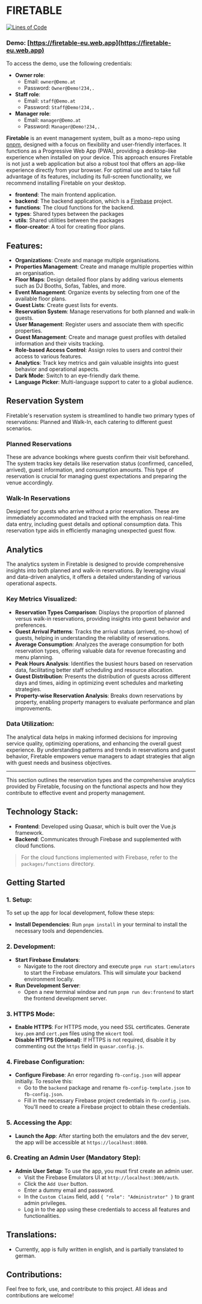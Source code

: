 # FIRETABLE

[![Lines of Code](https://sonarcloud.io/api/project_badges/measure?project=Smrtnyk_Firetable&metric=ncloc)](https://sonarcloud.io/summary/new_code?id=Smrtnyk_Firetable)

### Demo: [https://firetable-eu.web.app](https://firetable-eu.web.app)

To access the demo, use the following credentials:
- **Owner role**:
  - Email: `owner@Demo.at`
  - Password: `Owner@Demo!234,.`
- **Staff role**:
  - Email: `staff@Demo.at`
  - Password: `Staff@Demo!234,.`
- **Manager role**:
  - Email: `manager@Demo.at`
  - Password: `Manager@Demo!234,.`

**Firetable** is an event management system, built as a mono-repo using [pnpm](https://pnpm.io/), designed with a focus on flexibility and user-friendly interfaces.
It functions as a Progressive Web App (PWA), providing a desktop-like experience when installed on your device.
This approach ensures Firetable is not just a web application but also a robust tool that offers an app-like experience directly from your browser.
For optimal use and to take full advantage of its features, including its full-screen functionality, we recommend installing Firetable on your desktop.

- **frontend**: The main frontend application.
- **backend**: The backend application, which is a [Firebase](https://firebase.google.com/) project.
- **functions**: The cloud functions for the backend.
- **types**: Shared types between the packages
- **utils**: Shared utilities between the packages
- **floor-creator**: A tool for creating floor plans.

## Features:
- **Organizations**: Create and manage multiple organisations.
- **Properties Management**: Create and manage multiple properties within an organisation.
- **Floor Maps**: Design detailed floor plans by adding various elements such as DJ Booths, Sofas, Tables, and more.
- **Event Management**: Organize events by selecting from one of the available floor plans.
- **Guest Lists**: Create guest lists for events.
- **Reservation System**: Manage reservations for both planned and walk-in guests.
- **User Management**: Register users and associate them with specific properties.
- **Guest Management**: Create and manage guest profiles with detailed information and their visits tracking.
- **Role-based Access Control**: Assign roles to users and control their access to various features.
- **Analytics**: Track key metrics and gain valuable insights into guest behavior and operational aspects.
- **Dark Mode**: Switch to an eye-friendly dark theme.
- **Language Picker**: Multi-language support to cater to a global audience.

## Reservation System

Firetable's reservation system is streamlined to handle two primary types of reservations: Planned and Walk-In, each catering to different guest scenarios.

### Planned Reservations
These are advance bookings where guests confirm their visit beforehand.
The system tracks key details like reservation status (confirmed, cancelled, arrived), guest information, and consumption amounts.
This type of reservation is crucial for managing guest expectations and preparing the venue accordingly.

### Walk-In Reservations
Designed for guests who arrive without a prior reservation.
These are immediately accommodated and tracked with the emphasis on real-time data entry, including guest details and optional consumption data.
This reservation type aids in efficiently managing unexpected guest flow.

## Analytics

The analytics system in Firetable is designed to provide comprehensive insights into both planned and walk-in reservations.
By leveraging visual and data-driven analytics, it offers a detailed understanding of various operational aspects.

### Key Metrics Visualized:
- **Reservation Types Comparison**: Displays the proportion of planned versus walk-in reservations, providing insights into guest behavior and preferences.
- **Guest Arrival Patterns**: Tracks the arrival status (arrived, no-show) of guests, helping in understanding the reliability of reservations.
- **Average Consumption**: Analyzes the average consumption for both reservation types, offering valuable data for revenue forecasting and menu planning.
- **Peak Hours Analysis**: Identifies the busiest hours based on reservation data, facilitating better staff scheduling and resource allocation.
- **Guest Distribution**: Presents the distribution of guests across different days and times, aiding in optimizing event schedules and marketing strategies.
- **Property-wise Reservation Analysis**: Breaks down reservations by property, enabling property managers to evaluate performance and plan improvements.

### Data Utilization:
The analytical data helps in making informed decisions for improving service quality, optimizing operations, and enhancing the overall guest experience.
By understanding patterns and trends in reservations and guest behavior, Firetable empowers venue managers to adapt strategies that align with guest needs and business objectives.

---

This section outlines the reservation types and the comprehensive analytics provided by Firetable, focusing on the functional aspects and how they contribute to effective event and property management.


## Technology Stack:
- **Frontend**: Developed using Quasar, which is built over the Vue.js framework.
- **Backend**: Communicates through Firebase and supplemented with cloud functions.

> For the cloud functions implemented with Firebase, refer to the `packages/functions` directory.

## Getting Started

### 1. Setup:
To set up the app for local development, follow these steps:
- **Install Dependencies**: Run `pnpm install` in your terminal to install the necessary tools and dependencies.

### 2. Development:
- **Start Firebase Emulators**:
    - Navigate to the root directory and execute `pnpm run start:emulators` to start the Firebase emulators. This will simulate your backend environment locally.
- **Run Development Server**:
    - Open a new terminal window and run `pnpm run dev:frontend` to start the frontend development server.

### 3. HTTPS Mode:
- **Enable HTTPS**: For HTTPS mode, you need SSL certificates. Generate `key.pem` and `cert.pem` files using the `mkcert` tool.
- **Disable HTTPS (Optional)**: If HTTPS is not required, disable it by commenting out the `https` field in `quasar.config.js`.

### 4. Firebase Configuration:
- **Configure Firebase**: An error regarding `fb-config.json` will appear initially. To resolve this:
    - Go to the `backend` package and rename `fb-config-template.json` to `fb-config.json`.
    - Fill in the necessary Firebase project credentials in `fb-config.json`. You'll need to create a Firebase project to obtain these credentials.

### 5. Accessing the App:
- **Launch the App**: After starting both the emulators and the dev server, the app will be accessible at `https://localhost:8080`.

### 6. Creating an Admin User (Mandatory Step):
- **Admin User Setup**: To use the app, you must first create an admin user.
    - Visit the Firebase Emulators UI at `http://localhost:3000/auth`.
    - Click the `Add User` button.
    - Enter a dummy email and password.
    - In the `Custom Claims` field, add `{ "role": "Administrator" }` to grant admin privileges.
    - Log in to the app using these credentials to access all features and functionalities.

## Translations:
- Currently, app is fully written in english, and is partially translated to german.

## Contributions:
Feel free to fork, use, and contribute to this project. All ideas and contributions are welcome!
